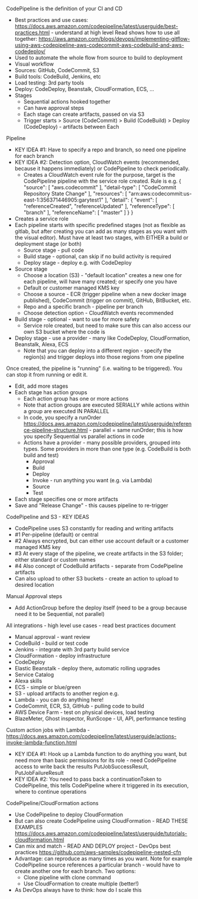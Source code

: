 CodePipeline is the definition of your CI and CD
- Best practices and use cases: https://docs.aws.amazon.com/codepipeline/latest/userguide/best-practices.html - understand at high level
  Read shows how to use all together: https://aws.amazon.com/blogs/devops/implementing-gitflow-using-aws-codepipeline-aws-codecommit-aws-codebuild-and-aws-codedeploy/
- Used to automate the whole flow from source to build to deployment
- Visual workflow
- Sources: GitHub, CodeCommit, S3
- Build tools: CodeBuild, Jenkins, etc
- Load testing: 3rd party tools
- Deploy: CodeDeploy, Beanstalk, CloudFormation, ECS, ...
- Stages
  - Sequential actions hooked together
  - Can have approval steps
  - Each stage can create artifacts, passed on via S3
  - Trigger starts > Source (CodeCommit) > Build (CodeBuild) > Deploy (CodeDeploy) - artifacts between Each

Pipeline
- KEY IDEA #1: Have to specify a repo and branch, so need one pipeline for each branch
- KEY IDEA #2: Detection option, CloudWatch events (recommended, because it happens immediately) or CodePipeline to check periodically.
  - Creates a CloudWatch event rule for the purpose, target is the CodePipeline pipeline with the service role created. Rule is e.g.
    {
        "source": [
            "aws.codecommit"
        ],
        "detail-type": [
            "CodeCommit Repository State Change"
        ],
        "resources": [
            "arn:aws:codecommit:us-east-1:356371446905:garytest1"
        ],
        "detail": {
            "event": [
                "referenceCreated",
                "referenceUpdated"
            ],
            "referenceType": [
                "branch"
            ],
            "referenceName": [
                "master"
            ]
        }
    }
- Creates a service role
- Each pipeline starts with specific predefined stages (not as flexible as gitlab, but after creating you can add as many stages as you want with the visual editor). Must have at least two stages, with EITHER a build or deployment stage (or both)
  - Source stage - pull code
  - Build stage - optional, can skip if no build activity is required
  - Deploy stage - deploy e.g. with CodeDeploy
- Source stage
  - Choose a location (S3) - "default location" creates a new one for each pipeline, will have many created; or specify one you have
  - Default or customer managed KMS key
  - Choose a source - ECR (trigger pipeline when a new docker image published), CodeCommit (trigger on commit), GitHub, BitBucket, etc.
  - Repo and a specific branch - pipeline per branch
  - Choose detection option - CloudWatch events recommended
- Build stage - optional - want to use for more safety
  - Service role created, but need to make sure this can also access our own S3 bucket where the code is
- Deploy stage - use a provider - many like CodeDeploy, CloudFormation, Beanstalk, Alexa, ECS
  - Note that you can deploy into a different region - specify the region(s) and trigger deploys into those regions from one pipeline

Once created, the pipeline is "running" (i.e. waiting to be triggered). You can stop it from running or edit it.
- Edit, add more stages
- Each stage has action groups
  - Each action group has one or more actions
  - Note that action groups are executed SERIALLY while actions within a group are executed IN PARALLEL
  - In code, you specify a runOrder https://docs.aws.amazon.com/codepipeline/latest/userguide/reference-pipeline-structure.html - parallel = same runOrder; this is how you specify Sequential vs parallel actions in code
  - Actions have a provider - many possible providers, grouped into types. Some providers in more than one type (e.g. CodeBuild is both build and test)
    - Approval
    - Build
    - Deploy
    - Invoke - run anything you want (e.g. via Lambda)
    - Source
    - Test
- Each stage specifies one or more artifacts
- Save and "Release Change" - this causes pipeline to re-trigger

CodePipeline and S3 - KEY IDEAS
- CodePipeline uses S3 constantly for reading and writing artifacts
- #1 Per-pipeline (default) or central
- #2 Always encrypted, but can either use account default or a customer managed KMS key
- #3 At every stage of the pipeline, we create artifacts in the S3 folder; either standard or custom names
- #4 Also concept of CodeBuild artifacts - separate from CodePipeline artifacts
- Can also upload to other S3 buckets - create an action to upload to desired location

Manual Approval steps
- Add ActionGroup before the deploy itself (need to be a group because need it to be Sequential, not parallel)

All integrations - high level use cases - read best practices document
- Manual approval - want review
- CodeBuild - build or test code
- Jenkins - integrate with 3rd party build service
- CloudFormation - deploy infrastructure
- CodeDeploy
- Elastic Beanstalk - deploy there, automatic rolling upgrades
- Service Catalog
- Alexa skills
- ECS - simple or blue/green
- S3 - upload artifacts to another region e.g.
- Lambda - you can do anything here!
- CodeCommit, ECR, S3, GitHub - pulling code to build
- AWS Device Farm - test on physical devices, load testing
- BlazeMeter, Ghost inspector, RunScope - UI, API, performance testing

Custom action jobs with Lambda - https://docs.aws.amazon.com/codepipeline/latest/userguide/actions-invoke-lambda-function.html
- KEY IDEA #1: Hook up a Lambda function to do anything you want, but need more than basic permissions for its role - need CodePipeline access to write back the results PutJobSuccessResult, PutJobFailureResult
- KEY IDEA #2: You need to pass back a continuationToken to CodePipeline, this tells CodePipeline where it triggered in its execution, where to continue operations

CodePipeline/CloudFormation actions
- Use CodePipeline to deploy CloudFormation
- But can also create CodePipeline using CloudFormation - READ THESE EXAMPLES https://docs.aws.amazon.com/codepipeline/latest/userguide/tutorials-cloudformation.html
- Can mix and match - READ AND DEPLOY project - DevOps best practices https://github.com/aws-samples/codepipeline-nested-cfn
- Advantage: can reproduce as many times as you want. Note for example CodePipeline source references a particular branch - would have to create another one for each branch. Two options:
  - Clone pipeline with clone command
  - Use CloudFormation to create multiple (better!)
- As DevOps always have to think: how do I scale this
